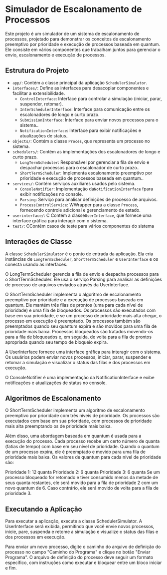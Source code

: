 # Simulador de Escalonamento de Processos
Este projeto é um simulador de um sistema de escalonamento de processos, projetado para demonstrar os conceitos de escalonamento preemptivo por prioridade e execução de processos baseada em quantum. Ele consiste em vários componentes que trabalham juntos para gerenciar o envio, escalonamento e execução de processos.

## Estrutura do Projeto

- `app/`: Contém a classe principal da aplicação `SchedulerSimulator`.
- `interfaces/`: Define as interfaces para desacoplar componentes e facilitar a extensibilidade.
  - `ControlInterface`: Interface para controlar a simulação (iniciar, parar, suspender, retomar).
  - `InterSchedulerInterface`: Interface para comunicação entre os escalonadores de longo e curto prazo.
  - `SubmissionInterface`: Interface para enviar novos processos para o sistema..
  - `NotificationInterface`: Interface para exibir notificações e atualizações de status..
- `objects/`: Contém a classe `Proces`, que representa um processo no sistema.
- `schedulers/`: Contém as implementações dos escalonadores de longo e curto prazo.
  - `LongTermScheduler`: Responsável por gerenciar a fila de envio e despachar processos para o escalonador de curto prazo..
  - `ShortTermScheduler`: Implementa escalonamento preemptivo por prioridade e execução de processos baseada em quantum..
- `services/`: Contém serviços auxiliares usados pelo sistema.
  - `ConsoleNotifier`: Implementação da`NotificationInterface` fpara exibir notificações no console.
  - `Parsing`: Serviço para analisar definições de processo de arquivos.
  - `ProcessControlService`: WWrapper para a classe `Process`, fornecendo controle adicional e gerenciamento de estado.
- `userinterface/`: C Contém a classe`UserInterface`, que fornece uma interface gráfica para interagir com o sistema.
- `test/`: CContém casos de teste para vários componentes do sistema

## Interações de Classe

A classe `SchedulerSimulator` é o ponto de entrada da aplicação. Ela cria instâncias de `LongTermScheduler`, `ShortTermScheduler` e `UserInterface` e os conecta usando as interfaces.

O LongTermScheduler gerencia a fila de envio e despacha processos para o ShortTermScheduler. Ele usa o serviço Parsing para analisar as definições de processo de arquivos enviados através da UserInterface.

O ShortTermScheduler implementa o algoritmo de escalonamento preemptivo por prioridade e a execução de processos baseada em quantum. Ele mantém três filas de prontos (uma para cada nível de prioridade) e uma fila de bloqueados. Os processos são executados com base em sua prioridade, e se um processo de prioridade mais alta chegar, o processo em execução é preemptado. Os processos também são preemptados quando seu quantum expira e são movidos para uma fila de prioridade mais baixa. Processos bloqueados são tratados movendo-os para a fila de bloqueados e, em seguida, de volta para a fila de prontos apropriada quando seu tempo de bloqueio expira.

A UserInterface fornece uma interface gráfica para interagir com o sistema. Os usuários podem enviar novos processos, iniciar, parar, suspender e retomar a simulação e visualizar o status das filas e dos processos em execução.

O ConsoleNotifier é uma implementação da NotificationInterface e exibe notificações e atualizações de status no console.

## Algoritmos de Escalonamento

O ShortTermScheduler implementa um algoritmo de escalonamento preemptivo por prioridade com três níveis de prioridade. Os processos são executados com base em sua prioridade, com processos de prioridade mais alta preemptando os de prioridade mais baixa.

Além disso, uma abordagem baseada em quantum é usada para a execução do processo. Cada processo recebe um certo número de quanta (fatias de tempo) com base em seu nível de prioridade. Quando o quantum de um processo expira, ele é preemptado e movido para uma fila de prioridade mais baixa. Os valores de quantum para cada nível de prioridade são:

Prioridade 1: 12 quanta
Prioridade 2: 6 quanta
Prioridade 3: 6 quanta
Se um processo bloqueado for retomado e tiver consumido menos da metade de seus quanta restantes, ele será movido para a fila de prioridade 2 com um novo quantum de 6. Caso contrário, ele será movido de volta para a fila de prioridade 3.

## Executando a Aplicação

Para executar a aplicação, execute a classe SchedulerSimulator. A UserInterface será exibida, permitindo que você envie novos processos, inicie, pare, suspenda e retome a simulação e visualize o status das filas e dos processos em execução.

Para enviar um novo processo, digite o caminho do arquivo de definição do processo no campo "Caminho do Programa" e clique no botão "Enviar Programa". O arquivo de definição do processo deve seguir um formato específico, com instruções como executar e bloquear entre um bloco iniciar e fim.




